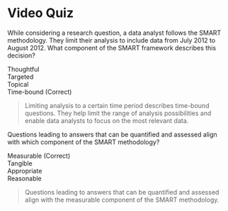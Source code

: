 # Video Quiz
While considering a research question, a data analyst follows the SMART methodology. They limit their analysis to include data from July 2012 to August 2012. What component of the SMART framework describes this decision?

Thoughtful    
Targeted    
Topical   
Time-bound (Correct)    

> Limiting analysis to a certain time period describes time-bound questions. They help limit the range of analysis possibilities and enable data analysts to focus on the most relevant data.

Questions leading to answers that can be quantified and assessed align with which component of the SMART methodology?

Measurable (Correct)    
Tangible    
Appropriate   
Reasonable    

> Questions leading to answers that can be quantified and assessed align with the measurable component of the SMART methodology. 
